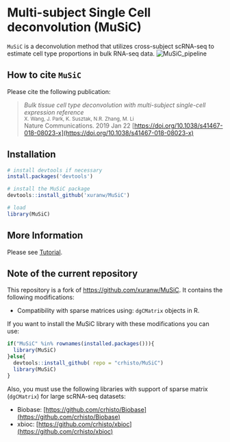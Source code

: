 Multi-subject Single Cell deconvolution (MuSiC)
=============================================

`MuSiC` is a deconvolution method that utilizes cross-subject scRNA-seq to estimate cell type proportions in bulk RNA-seq data.
![MuSiC\_pipeline](FigureMethod.jpg)

How to cite `MuSiC`
-------------------
Please cite the following publication:

> *Bulk tissue cell type deconvolution with multi-subject single-cell expression reference*<br />
> <small>X. Wang, J. Park, K. Susztak, N.R. Zhang, M. Li<br /></small>
> Nature Communications. 2019 Jan 22 [https://doi.org/10.1038/s41467-018-08023-x](https://doi.org/10.1038/s41467-018-08023-x) 

Installation
------------

``` r
# install devtools if necessary
install.packages('devtools')

# install the MuSiC package
devtools::install_github('xuranw/MuSiC')

# load
library(MuSiC)
```

More Information
-----------------
Please see [Tutorial](http://xuranw.github.io/MuSiC/articles/MuSiC.html).


Note of the current repository
---------

This repository is a fork of https://github.com/xuranw/MuSiC. It contains the following modifications: 
   - Compatibility with sparse matrices using: `dgCMatrix` objects in R.

If you want to install the MuSiC library with these modifications you can use: 

``` r
if("MuSiC" %in% rownames(installed.packages())){
  library(MuSiC)
}else{
  devtools::install_github( repo = "crhisto/MuSiC")
  library(MuSiC)
}
```

Also, you must use the following libraries with support of sparse matrix (`dgCMatrix`) for large scRNA-seq datasets: 
- Biobase: [https://github.com/crhisto/Biobase](https://github.com/crhisto/Biobase)
- xbioc: [https://github.com/crhisto/xbioc](https://github.com/crhisto/xbioc)

